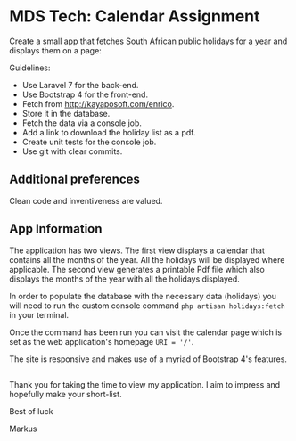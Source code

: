 <h1>MDS Tech: Calendar Assignment</h1>

Create a small app that fetches South African public holidays for a year and displays them on a page:

Guidelines:

- Use Laravel 7 for the back-end.
- Use Bootstrap 4 for the front-end.
- Fetch from http://kayaposoft.com/enrico.
- Store it in the database.
- Fetch the data via a console job.
- Add a link to download the holiday list as a pdf.
- Create unit tests for the console job.
- Use git with clear commits. 

## Additional preferences
Clean code and inventiveness are valued.

## App Information
The application has two views. 
The first view displays a calendar that contains all the months of the year. 
All the holidays will be displayed where applicable.
The second view generates a printable Pdf file which also displays the months of the year with all the holidays displayed.

In order to populate the database with the necessary data (holidays) you will need to run the custom console command ``` php artisan holidays:fetch ``` in your terminal.

Once the command has been run you can visit the calendar page which is set as the web application's homepage ``` URI = '/' ```.

The site is responsive and makes use of a myriad of Bootstrap 4's features.
##
Thank you for taking the time to view my application. I aim to impress and hopefully make your short-list. 

Best of luck 

Markus

